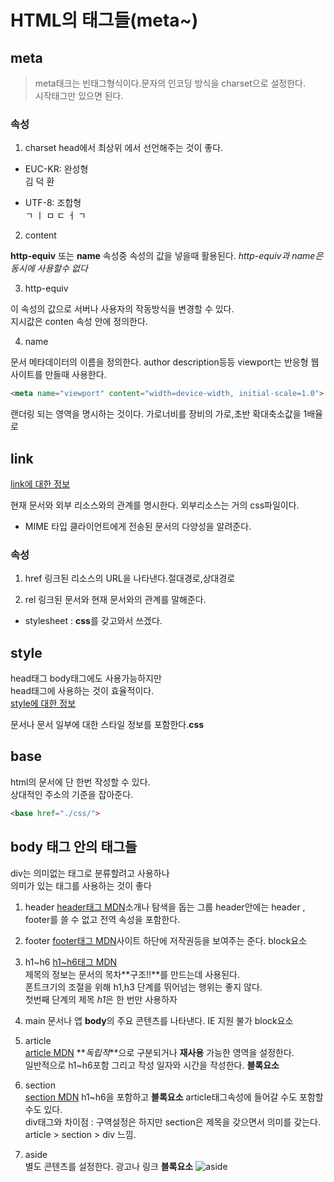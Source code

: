 # HTML의 태그들(meta~)

## meta
> meta태크는 빈태그형식이다.문자의 인코딩 방식을 charset으로 설정한다.  
시작태그만 있으면 된다.


###  속성
1. charset 
head에서 최상위 에서 선언해주는 것이 좋다.

  - EUC-KR: 완성형  
  김 덕 환

  -  UTF-8: 조합형  
  ㄱ ㅣ ㅁ ㄷ ㅓ ㄱ

2. content 

**http-equiv** 또는 **name** 속성중 속성의 값을 넣을때 활용된다.
*http-equiv과 name은 동시에 사용할수 없다*

3. http-equiv

이 속성의 값으로 서버나 사용자의 작동방식을 변경할 수 있다.  
지시값은 conten 속성 안에 정의한다.

4. name

문서 메타데이터의 이름을 정의한다. author description등등
viewport는 반응형 웹사이트를 만들때 사용한다.  
```html
<meta name="viewport" content="width=device-width, initial-scale=1.0">
```  
랜더링 되는 영역을 명시하는 것이다. 가로너비를 장비의 가로,초반 확대축소값을 1배율로  

## link

[link에 대한 정보](https://developer.mozilla.org/ko/docs/Web/HTML/Element/link)

현재 문서와 외부 리소스와의 관계를 명시한다. 외부리소스는 거의 css파일이다.  
- MIME 타입  클라이언트에게 전송된 문서의 다양성을 알려준다.  

### 속성 

1. href
링크된 리소스의 URL을 나타낸다.절대경로,상대경로  

2. rel
링크된 문서와 현재 문서와의 관계를 말해준다.  
  - stylesheet : **css**를 갖고와서 쓰겠다.



## style

head태그 body태그에도 사용가능하지만  
head태그에 사용하는 것이 효율적이다.  
[style에 대한 정보](https://developer.mozilla.org/ko/docs/Web/HTML/Element/style)

문서나 문서 일부에 대한 스타일 정보를 포함한다.**css**



## base
html의 문서에 단 한번 작성할 수 있다.  
상대적인 주소의 기준을 잡아준다.  
```html 
<base href="./css/">
```

## body 태그 안의 태그들

div는 의미없는 태그로 분류할려고 사용하나  
의미가 있는 태그를 사용하는 것이 좋다

1. header  [header태그 MDN](https://developer.mozilla.org/ko/docs/Web/HTML/Element/header)소개나 탐색을 돕는 그룹  header안에는 header , footer를 쓸 수 없고 전역 속성을 포함한다.

2. footer  [footer태그 MDN](https://developer.mozilla.org/ko/docs/Web/HTML/Element/footer)사이트 하단에 저작권등을 보여주는 준다. block요소

3. h1~h6
[h1~h6태그 MDN](https://developer.mozilla.org/ko/docs/Web/HTML/Element/Heading_Elements)  
제목의 정보는 문서의 목차**구조!!**를 만드는데 사용된다.  
폰트크기의 조절을 위해 h1,h3 단계를 뛰어넘는 행위는 좋지 않다.  
첫번째 단계의 제목 *h1*은 한 번만 사용하자

4. main  문서나 앱 **body**의 주요 콘텐츠를 나타낸다.  IE 지원 불가 block요소


5. article  
[article MDN](https://developer.mozilla.org/ko/docs/Web/HTML/Element/article)  **_독립적_**으로 구분되거나 **재사용** 가능한 영역을 설정한다.  
일반적으로 h1~h6포함 그리고 작성 일자와 시간을 작성한다. **블록요소**
  
6. section  
[section MDN](https://developer.mozilla.org/ko/docs/Web/HTML/Element/section)
  h1~h6을 포함하고 **블록요소** article태그속성에 들어갈 수도 포함할 수도 있다.  
  div태그와 차이점 : 구역설정은 하지만 section은 제목을 갖으면서 의미를 갖는다.  
  article > section > div 느낌.

7. aside  
별도 콘텐츠를 설정한다. 광고나 링크 **블록요소**
![aside](http://www.omnibuscode.com/board/files/attach/images/362/532/036/e5a7be25b1922f2a0039dcb2816ec17c.jpg) 

